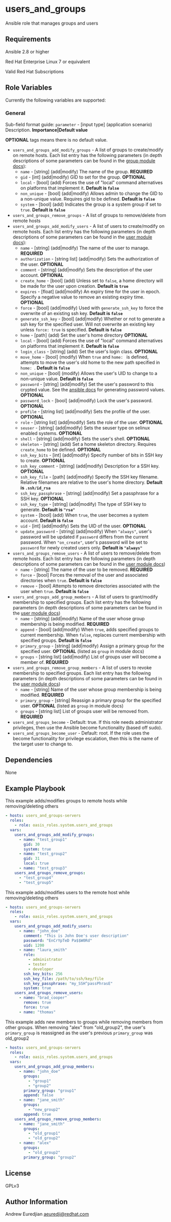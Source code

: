 users_and_groups
===========

Ansible role that manages groups and users

Requirements
------------

Ansible 2.8 or higher

Red Hat Enterprise Linux 7 or equivalent

Valid Red Hat Subscriptions

Role Variables
--------------

Currently the following variables are supported:

### General

Sub-field format guide: `parameter` - [input type] (application scenario) Description. **Importance|Default value**

**OPTIONAL** tags means there is no default value.

* `users_and_groups_add_modify_groups` - A list of groups to create/modify on remote hosts. Each list entry has the following parameters (in depth descriptions of some parameters can be found in the [group module docs](https://docs.ansible.com/ansible/latest/modules/group_module.html)):
  * `name` - [string] (add|modify) The name of the group. **REQUIRED**
  * `gid` - [int] (add|modify) GID to set for the group. **OPTIONAL**
  * `local` - [bool] (add) Forces the use of "local" command alternatives on platforms that implement it. **Default is `false`**
  * `non_unique` - [bool] (add|modify) Allows admin to change the GID to a non-unique value. Requires gid to be defined. **Default is `false`**
  * `system` - [bool] (add) Indicates the group is a system group if set to `true`. **Default is `false`**
* `users_and_groups_remove_groups` - A list of groups to remove/delete from remote hosts
* `users_and_groups_add_modify_users` - A list of users to create/modify on remote hosts. Each list entry has the following parameters (in depth descriptions of some parameters can be found in the [user module docs](https://docs.ansible.com/ansible/latest/modules/user_module.html)):
  * `name` - [string] (add|modify) The name of the user to manage. **REQUIRED**
  * `authorization` - [string list] (add|modify) Sets the authorization of the user. **OPTIONAL**
  * `comment` - [string] (add|modify) Sets the description of the user account. **OPTIONAL**
  * `create_home` - [bool] (add) Unless set to `false`, a home directory will be made for the user upon creation. **Default is `true`**
  * `expires` - [float] (add|modify) An expiry time for the user in epoch. Specify a negative value to remove an existing expiry time. **OPTIONAL**
  * `force` - [bool] (add|modify) Used with `generate_ssh_key` to force the overwrite of an existing ssh key. **Default is `false`**
  * `generate_ssh_key` - [bool] (add|modify) Whether or not to generate a ssh key for the specified user. Will not overwrite an existing key unless `force: true` is specified. **Default is `false`**
  * `home` - [path] (add) Set the user's home directory **OPTIONAL**
  * `local` - [bool] (add) Forces the use of "local" command alternatives on platforms that implement it. **Default is `false`**
  * `login_class` - [string] (add) Set the user's login class. **OPTIONAL**
  * `move_home` - [bool] (modify) When `true` and `home: ` is defined, attempts to move the user's old home to the new path specified in `home: `. **Default is `false`**
  * `non_unique` - [bool] (modify) Allows the user's UID to change to a non-unique value. **Default is `false`**
  * `password` - [string] (add|modify) Set the user's password to this crypted value. See the [ansible docs](https://docs.ansible.com/ansible/latest/reference_appendices/faq.html#how-do-i-generate-encrypted-passwords-for-the-user-module) for generating password values. **OPTIONAL**
  * `password_lock` - [bool] (add|modify) Lock the user's password. **OPTIONAL**
  * `profile` - [string list] (add|modify) Sets the profile of the user. **OPTIONAL**
  * `role` - [string list] (add|modify) Sets the role of the user. **OPTIONAL**
  * `seuser` - [string] (add|modify) Sets the seuser type on selinux enabled systems. **OPTIONAL**
  * `shell` - [string] (add|modify) Sets the user's shell. **OPTIONAL**
  * `skeleton` - [string] (add) Set a home skeleton directory. Requires `create_home` to be defined. **OPTIONAL**
  * `ssh_key_bits` - [int] (add|modify) Specify number of bits in SSH key to create. **OPTIONAL**
  * `ssh_key_comment` - [string] (add|modify) Description for a SSH key. **OPTIONAL**
  * `ssh_key_file` - [path] (add|modify) Specify the SSH key filename. Relative filenames are relative to the user's home directory. **Default is `.ssh/id_rsa`**
  * `ssh_key_passphrase` - [string] (add|modify) Set a passphrase for a SSH key. **OPTIONAL**
  * `ssh_key_type` - [string] (add|modify) The type of SSH key to generate. **Default is `"rsa"`**
  * `system` - [bool] (add) When `true`, the user becomes a system account. **Default is `false`**
  * `uid` - [int] (add|modify) Sets the UID of the user. **OPTIONAL**
  * `update_password` - [string] (add|modify) When `"always"`, user's password will be updated if `password` differs from the current password. When `"on_create"`, user's password will be set to `password` for newly created users only. **Default is `"always"`**
* `users_and_groups_remove_users` - A list of users to remove/delete from remote hosts. Each list entry has the following parameters (in depth descriptions of some parameters can be found in the [user module docs](https://docs.ansible.com/ansible/latest/modules/user_module.html))
  * `name` - [string] The name of the user to be removed. **REQUIRED**
  * `force` - [bool] Forces the removal of the user and associated directories when `true`. **Default is `false`**
  * `remove` - [bool] Attempts to remove directories associated with the user when `true`. **Default is `false`**
* `users_and_groups_add_group_members` - A list of users to grant/modify membership to specified groups. Each list entry has the following parameters (in depth descriptions of some parameters can be found in the [user module docs](https://docs.ansible.com/ansible/latest/modules/user_module.html))
  * `name` - [string] (add|modify) Name of the user whose group membership is being modified. **REQUIRED**
  * `append` - [bool] (add|modify) When `true`, adds specified groups to current membership. When `false`, replaces current membership with specified groups. **Default is `false`**
  * `primary_group` - [string] (add|modify) Assign a primary group for the specified user. **OPTIONAL** (listed as `group` in module docs)
  * `groups` - [string list] (add|modify) List of groups user will become a member of. **REQUIRED**
* `users_and_groups_remove_group_members` - A list of users to revoke membership to specified groups. Each list entry has the following parameters (in depth descriptions of some parameters can be found in the [user module docs](https://docs.ansible.com/ansible/latest/modules/user_module.html))
  * `name` - [string] Name of the user whose group membership is being modified. **REQUIRED**
  * `primary_group` - [string] Reassign a primary group for the specified user. **OPTIONAL** (listed as `group` in module docs)
  * `groups` - [string list] List of groups user will be removed from. **REQUIRED**
* `users_and_groups_become` - Default: true. If this role needs administrator
  privileges, then use the Ansible become functionality (based off sudo).
* `users_and_groups_become_user` - Default: root. If the role uses the become
  functionality for privilege escalation, then this is the name of the target
  user to change to.

Dependencies
------------

None

Example Playbook
----------------

This example adds/modifies groups to remote hosts while removing/deleting others

```yaml
- hosts: users_and_groups-servers
  roles:
    - role: oasis_roles.system.users_and_groups
  vars:
    users_and_groups_add_modify_groups:
      - name: "test_group1"
        gid: 30
        system: true
      - name: "test_group2"
        gid: 31
        local: true
      - name: "test_group3"
    users_and_groups_remove_groups:
      - "test_group4"
      - "test_group5"
```

This example adds/modifies users to the remote host while removing/deleting others

```yaml
- hosts: users_and_groups-servers
  roles:
    - role: oasis_roles.system.users_and_groups
  vars:
    users_and_groups_add_modify_users:
      - name: "john_doe"
        comment: "This is John Doe's user description"
        password: "EnCrYpTeD Pa$$W0Rd"
        uid: 1200
      - name: "laura_smith"
        role:
          - administrator
          - tester
          - developer
        ssh_key_bits: 256
        ssh_key_file: /path/to/ssh/key/file
        ssh_key_passphrase: "my_SSH^passPhrasE"
        system: true
    users_and_groups_remove_users:
      - name: "brad_cooper"
        remove: true
        force: true
      - name: "thomas"
```

This example adds new members to groups while removing members from other groups. When removing "alex" from "old_group2", the user's `primary_group` is reassigned as the user's previous `primary_group` was old_group2

```yaml
- hosts: users_and_groups-servers
  roles:
    - role: oasis_roles.system.users_and_groups
  vars:
    users_and_groups_add_group_members:
      - name: "john_doe"
        groups:
          - "group1"
          - "group2"
        primary_group: "group1"
        append: false
      - name: "jane_smith"
        groups:
          - "new_group2"
        append: true
    users_and_groups_remove_group_members:
      - name: "jane_smith"
        groups:
          - "old_group1"
          - "old_group2"
      - name: "alex"
        groups:
          - "old_group2"
        primary_group: "group2"
```

License
-------

GPLv3

Author Information
------------------

Andrew Euredjian <aeuredji@redhat.com>
